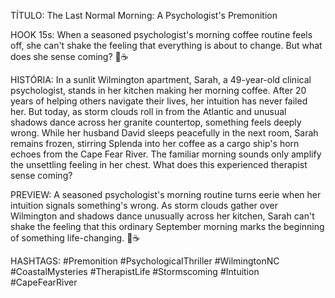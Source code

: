 TÍTULO: The Last Normal Morning: A Psychologist's Premonition

HOOK 15s:
When a seasoned psychologist's morning coffee routine feels off, she can't shake the feeling that everything is about to change. But what does she sense coming? 🌊☕️

HISTÓRIA:
In a sunlit Wilmington apartment, Sarah, a 49-year-old clinical psychologist, stands in her kitchen making her morning coffee. After 20 years of helping others navigate their lives, her intuition has never failed her. But today, as storm clouds roll in from the Atlantic and unusual shadows dance across her granite countertop, something feels deeply wrong. While her husband David sleeps peacefully in the next room, Sarah remains frozen, stirring Splenda into her coffee as a cargo ship's horn echoes from the Cape Fear River. The familiar morning sounds only amplify the unsettling feeling in her chest. What does this experienced therapist sense coming?

PREVIEW:
A seasoned psychologist's morning routine turns eerie when her intuition signals something's wrong. As storm clouds gather over Wilmington and shadows dance unusually across her kitchen, Sarah can't shake the feeling that this ordinary September morning marks the beginning of something life-changing. 🌊☕️

HASHTAGS:
#Premonition #PsychologicalThriller #WilmingtonNC #CoastalMysteries #TherapistLife #Stormscoming #Intuition #CapeFearRiver